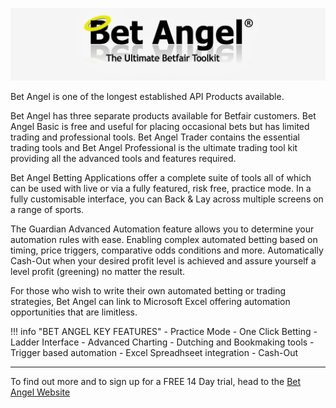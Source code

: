 ![Bet Angel](./img/BetAngelLogo.jpg)

Bet Angel is one of the longest established API Products available.

Bet Angel has three separate products available for Betfair customers. Bet Angel Basic is free and useful for placing occasional bets but has limited trading and professional tools. Bet Angel Trader contains the essential trading tools and Bet Angel Professional is the ultimate trading tool kit providing all the advanced tools and features required.

Bet Angel Betting Applications offer a complete suite of tools all of which can be used with live or via a fully featured, risk free, practice mode. In a fully customisable interface, you can Back & Lay across multiple screens on a range of sports.

The Guardian Advanced Automation feature allows you to determine your automation rules with ease. Enabling complex automated betting based on timing, price triggers, comparative odds conditions and more. Automatically Cash-Out when your desired profit level is achieved and assure yourself a level profit (greening) no matter the result.

For those who wish to write their own automated betting or trading strategies, Bet Angel can link to Microsoft Excel offering automation opportunities that are limitless.

!!! info "BET ANGEL KEY FEATURES"
    - Practice Mode
    - One Click Betting
    - Ladder Interface
    - Advanced Charting
    - Dutching and Bookmaking tools
    - Trigger based automation 
    - Excel Spreadhseet integration
    - Cash-Out


---

To find out more and to sign up for a FREE 14 Day trial, head to the [Bet Angel Website](https://www.betangel.com/trial/)